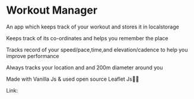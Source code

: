 # Workout Manager

An app which keeps track of your workout and stores it in localstorage 

Keeps track of its co-ordinates and helps you remember the place 

Tracks record of your speed/pace,time,and elevation/cadence to help you improve performance

Always tracks your location and and 200m diameter around you

Made with Vanilla Js & used open source Leaflet Js🐱‍👤

Link:
